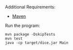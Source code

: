 Additional Requirements:

* [Maven](http://maven.apache.org/)

Run the program:

    mvn package -DskipTests
    mvn test
    java -cp target/dice.jar Main
